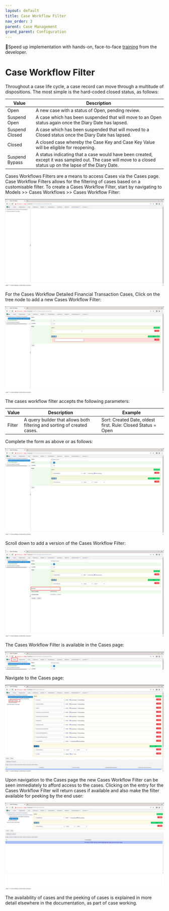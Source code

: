 ```yaml
---
layout: default
title: Case Workflow Filter
nav_order: 3
parent: Case Management
grand_parent: Configuration
---
```


🚀Speed up implementation with hands-on, face-to-face [training](https://www.jube.io/training) from the developer.

# Case Workflow Filter
Throughout a case life cycle,  a case record can move through a multitude of dispositions.  The most simple is the hard-coded closed status, as follows:

| Value          | Description                                                                                                                                                    |
|----------------|----------------------------------------------------------------------------------------------------------------------------------------------------------------|
| Open           | A new case with a status of Open, pending review.                                                                                                              | 
| Suspend Open   | A case which has been suspended that will move to an Open status again once the Diary Date has lapsed.                                                         |
| Suspend Closed | A case which has been suspended that will moved to a Closed status once the Diary Date has lapsed.                                                             |
| Closed         | A closed case whereby the Case Key and Case Key Value will be eligible for reopening.                                                                          |
| Suspend Bypass | A status indicating that a case would have been created,  except it was sampled out.  The case will move to a closed status up on the lapse of the Diary Date. |

Cases Workflows Filters are a means to access Cases via the Cases page. Case Workflow Filters allows for the filtering of cases based on a customisable filter.  To create a Cases Workflow Filter,  start by navigating to Models >>  Cases Workflows >> Cases Workflow Filter:

![Image](CasesWorkflowsFilterTopOfTree.png)

For the Cases Workflow Detailed Financial Transaction Cases, Click on the tree node to add a new Cases Workflow Filter:

![Image](EmptyCasesWorkflowFilter.png)

The cases workflow filter accepts the following parameters:

| Value  | Description                                                              | Example                                                       |
|--------|--------------------------------------------------------------------------|---------------------------------------------------------------|
| Filter | A query builder that allows both filtering and sorting of created cases. | Sort: Created Date,  oldest first. Rule: Closed Status = Open |

Complete the form as above or as follows:

![Image](ExampleCasesWorkflowFilter.png)

Scroll down to add a version of the Cases Workflow Filter:

![Image](AddedVersionCasesWorkflowsFilter.png)

The Cases Workflow Filter is available in the Cases page:

![Image](LocationOfCasesPage.png)

Navigate to the Cases page:

![Image](NewCasesWorkflowFilter.png)

Upon navigation to the Cases page the new Cases Workflow Filter can be seen immediately to afford access to the cases.  Clicking on the entry for the Cases Workflow Filter will return cases if available and also make the filter available for peeking by the end user:

![Image](CaseWorkflowFilterSelected.png)

The availability of cases and the peeking of cases is explained in more detail elsewhere in the documentation,  as part of case working.
